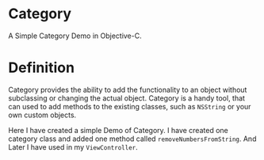 # Category
A Simple Category Demo in Objective-C.

# Definition
Category provides the ability to add the functionality to an object without subclassing or changing the actual object. Category is a handy tool, that can used to add methods to the existing classes, such as `NSString` or your own custom objects.

Here I have created a simple Demo of Category. I have created one category class and added one method called `removeNumbersFromString`. And Later I have used in my `ViewController`.
